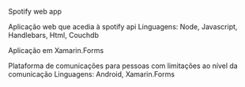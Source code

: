 Spotify web app

Aplicação web que acedia à spotify api
Linguagens: Node, Javascript, Handlebars, Html, Couchdb

Aplicação em Xamarin.Forms

Plataforma de comunicações para pessoas com limitações ao nível da comunicação
Linguagens: Android, Xamarin.Forms
